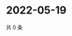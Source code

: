 # 2022-05-19

共 0 条

<!-- BEGIN WEIBO -->
<!-- 最后更新时间 Thu May 19 2022 06:01:27 GMT+0800 (China Standard Time) -->

<!-- END WEIBO -->
